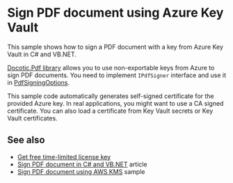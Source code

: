 # Sign PDF document using Azure Key Vault
This sample shows how to sign a PDF document with a key from Azure Key Vault in C# and VB.NET.

[Docotic.Pdf library](https://bitmiracle.com/pdf-library/) allows you to use non-exportable keys
from Azure to sign PDF documents. You need to implement `IPdfSigner` interface and use it in
[PdfSigningOptions](https://bitmiracle.com/pdf-library/api/pdfsigningoptions).

This sample code automatically generates self-signed certificate for the provided Azure key.
In real applications, you might want to use a CA signed certificate. You can also load a certificate
from Key Vault secrets or Key Vault certificates.

## See also
* [Get free time-limited license key](https://bitmiracle.com/pdf-library/download-pdf-library.aspx)
* [Sign PDF document in C# and VB.NET](https://bitmiracle.com/pdf-library/sign-pdf.aspx) article
* [Sign PDF document using AWS KMS](/Samples/Digital%20signatures/SignWithAwsKms) sample